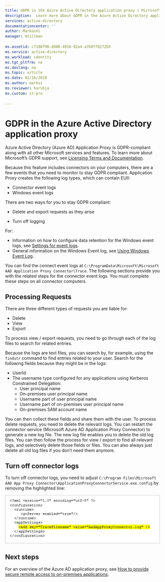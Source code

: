 ```yaml
---
title: GDPR in the Azure Active Directory application proxy | Microsoft Docs
description:  Learn more about GDPR in the Azure Active Directory application proxy.
services: active-directory
documentationcenter: ''
author: MarkusVi
manager: mtillman

ms.assetid: c7186f98-dd80-4910-92a4-a7b8ff6272b9
ms.service: active-directory
ms.workload: identity
ms.tgt_pltfrm: na
ms.devlang: na
ms.topic: article
ms.date: 02/16/2018
ms.author: markvi
ms.reviewer: harshja
ms.custom: it-pro

---
```


# GDPR in the Azure Active Directory application proxy  

Azure Active Directory (Azure AD) Application Proxy is GDPR-compliant along with all other Microsoft services and features. To learn more about Microsoft’s GDPR support, see [Licensing Terms and Documentation](http://www.microsoftvolumelicensing.com/DocumentSearch.aspx?Mode=3&DocumentTypeId=31).

Because this feature includes connectors on your computers, there are a few events that you need to monitor to stay GDPR compliant. 
Application Proxy creates the following log types, which can contain EUII:

- Connector event logs
- Windows event logs

There are two ways for you to stay GDPR compliant:

- Delete and export requests as they arise

- Turn off logging

For:

- Information on how to configure data retention for the Windows event logs, see [Settings for event logs](https://technet.microsoft.com/library/cc952132.aspx). 
- General information on the Windows Event log, see [Using Windows Event Log](https://msdn.microsoft.com/library/windows/desktop/aa385772.aspx).


You can find the connect event logs at `C:\ProgramData\Microsoft\Microsoft AAD Application Proxy Connector\Trace`. The following sections provide you with the related steps for the connector event logs. You must complete these steps on all connector computers.
 

## Processing Requests

There are three different types of requests you are liable for: 

- Delete
- View
- Export
 
To process view / export requests, you need to go through each of the log files to search for related entries. 

Because the logs are text files, you can search by, for example, using the `findstr` command to find entries related to your user. Search for the following fields because they might be in the logs: 

- UserId
- The username type configured for any applications using Kerberos Constrained Delegation:
    - User principal name
    - On-premises user principal name
    - Username part of user principal name
    - Username part of on-premises user principal name
    - On-premises SAM account name 

 
You can then collect these fields and share them with the user.
To process delete requests, you need to delete the relevant logs. You can restart the connector service (Microsoft Azure AD Application Proxy Connector) to generate a new log file. The new log file enables you to delete the old log files. You can then follow the process for view / export to find all relevant logs, and selectively delete those fields or files. You can also always just delete all old log files if you don’t need them anymore.


## Turn off connector logs

To turn off connector logs, you need to adjust `C:\Program Files\Microsoft AAD App Proxy Connector\ApplicationProxyConnectorService.exe.config` by removing the highlighted line: 


![Configuration](./media/active-directory-application-proxy-gdpr/01.png)


## Next steps

For an overview of the Azure AD application proxy, see [How to provide secure remote access to on-premises applications](manage-apps/application-proxy.md).

